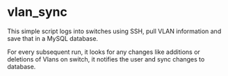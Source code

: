 # vlan_sync

This simple script logs into switches using SSH, pull VLAN information and save that in a MySQL database.

For every subsequent run, it looks for any changes like additions or deletions of Vlans on switch, it notifies the user and sync changes to database.
